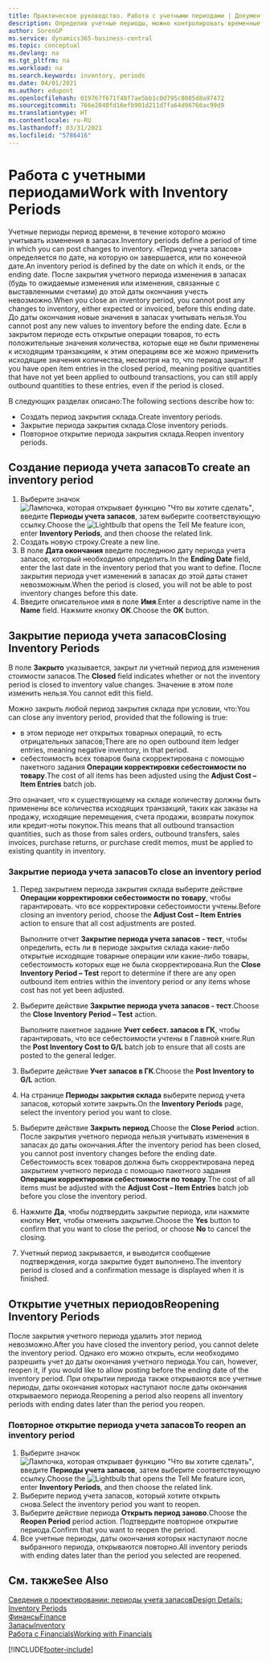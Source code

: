 ```yaml
---
title: Практическое руководство. Работа с учетными периодами | Документация Майкрософт
description: Определив учетные периоды, можно контролировать временные рамки, в пределах которых люди могут учитывать изменения в запасах.
author: SorenGP
ms.service: dynamics365-business-central
ms.topic: conceptual
ms.devlang: na
ms.tgt_pltfrm: na
ms.workload: na
ms.search.keywords: inventory, periods
ms.date: 04/01/2021
ms.author: edupont
ms.openlocfilehash: 019767f671f48f7ae5bb1c0d795c8085d8a97472
ms.sourcegitcommit: 766e2840fd16efb901d211d7fa64d96766ac99d9
ms.translationtype: HT
ms.contentlocale: ru-RU
ms.lasthandoff: 03/31/2021
ms.locfileid: "5786416"
---
```

# <a name="work-with-inventory-periods"></a><span data-ttu-id="4d60a-103">Работа с учетными периодами</span><span class="sxs-lookup"><span data-stu-id="4d60a-103">Work with Inventory Periods</span></span>
<span data-ttu-id="4d60a-104">Учетные периоды период времени, в течение которого можно учитывать изменения в запасах.</span><span class="sxs-lookup"><span data-stu-id="4d60a-104">Inventory periods define a period of time in which you can post changes to inventory.</span></span> <span data-ttu-id="4d60a-105">«Период учета запасов» определяется по дате, на которую он завершается, или по конечной дате.</span><span class="sxs-lookup"><span data-stu-id="4d60a-105">An inventory period is defined by the date on which it ends, or the ending date.</span></span> <span data-ttu-id="4d60a-106">После закрытия учетного периода изменения в запасах (будь то ожидаемые изменения или изменения, связанные с выставленными счетами) до этой даты окончания учесть невозможно.</span><span class="sxs-lookup"><span data-stu-id="4d60a-106">When you close an inventory period, you cannot post any changes to inventory, either expected or invoiced, before this ending date.</span></span> <span data-ttu-id="4d60a-107">До даты окончания новые значения в запасах учитывать нельзя.</span><span class="sxs-lookup"><span data-stu-id="4d60a-107">You cannot post any new values to inventory before the ending date.</span></span> <span data-ttu-id="4d60a-108">Если в закрытом периоде есть открытые операции товаров, то есть положительные значения количества, которые еще не были применены к исходящим транзакциям, к этим операциям все же можно применить исходящие значения количества, несмотря на то, что период закрыт.</span><span class="sxs-lookup"><span data-stu-id="4d60a-108">If you have open item entries in the closed period, meaning positive quantities that have not yet been applied to outbound transactions, you can still apply outbound quantities to these entries, even if the period is closed.</span></span>  

<span data-ttu-id="4d60a-109">В следующих разделах описано:</span><span class="sxs-lookup"><span data-stu-id="4d60a-109">The following sections describe how to:</span></span>

* <span data-ttu-id="4d60a-110">Создать период закрытия склада.</span><span class="sxs-lookup"><span data-stu-id="4d60a-110">Create inventory periods.</span></span>  
* <span data-ttu-id="4d60a-111">Закрытие периода закрытия склада.</span><span class="sxs-lookup"><span data-stu-id="4d60a-111">Close inventory periods.</span></span>  
* <span data-ttu-id="4d60a-112">Повторное открытие периода закрытия склада.</span><span class="sxs-lookup"><span data-stu-id="4d60a-112">Reopen inventory periods.</span></span>  

## <a name="to-create-an-inventory-period"></a><span data-ttu-id="4d60a-113">Создание периода учета запасов</span><span class="sxs-lookup"><span data-stu-id="4d60a-113">To create an inventory period</span></span>  
1. <span data-ttu-id="4d60a-114">Выберите значок ![Лампочка, которая открывает функцию "Что вы хотите сделать"](media/ui-search/search_small.png "Что вы хотите сделать"), введите **Периоды учета запасов**, затем выберите соответствующую ссылку.</span><span class="sxs-lookup"><span data-stu-id="4d60a-114">Choose the ![Lightbulb that opens the Tell Me feature](media/ui-search/search_small.png "Tell me what you want to do") icon, enter **Inventory Periods**, and then choose the related link.</span></span>  
2. <span data-ttu-id="4d60a-115">Создать новую строку.</span><span class="sxs-lookup"><span data-stu-id="4d60a-115">Create a new line.</span></span>  
3. <span data-ttu-id="4d60a-116">В поле **Дата окончания** введите последнюю дату периода учета запасов, который необходимо определить.</span><span class="sxs-lookup"><span data-stu-id="4d60a-116">In the **Ending Date** field, enter the last date in the inventory period that you want to define.</span></span> <span data-ttu-id="4d60a-117">После закрытия периода учет изменений в запасах до этой даты станет невозможным.</span><span class="sxs-lookup"><span data-stu-id="4d60a-117">When the period is closed, you will not be able to post inventory changes before this date.</span></span>  
4. <span data-ttu-id="4d60a-118">Введите описательное имя в поле **Имя**.</span><span class="sxs-lookup"><span data-stu-id="4d60a-118">Enter a descriptive name in the **Name** field.</span></span> <span data-ttu-id="4d60a-119">Нажмите кнопку **ОК**.</span><span class="sxs-lookup"><span data-stu-id="4d60a-119">Choose the **OK** button.</span></span>  

## <a name="closing-inventory-periods"></a><span data-ttu-id="4d60a-120">Закрытие периода учета запасов</span><span class="sxs-lookup"><span data-stu-id="4d60a-120">Closing Inventory Periods</span></span>  
<span data-ttu-id="4d60a-121">В поле **Закрыто** указывается, закрыт ли учетный период для изменения стоимости запасов.</span><span class="sxs-lookup"><span data-stu-id="4d60a-121">The **Closed** field indicates whether or not the inventory period is closed to inventory value changes.</span></span> <span data-ttu-id="4d60a-122">Значение в этом поле изменить нельзя.</span><span class="sxs-lookup"><span data-stu-id="4d60a-122">You cannot edit this field.</span></span>  

<span data-ttu-id="4d60a-123">Можно закрыть любой период закрытия склада при условии, что:</span><span class="sxs-lookup"><span data-stu-id="4d60a-123">You can close any inventory period, provided that the following is true:</span></span>  

* <span data-ttu-id="4d60a-124">в этом периоде нет открытых товарных операций, то есть отрицательных запасов;</span><span class="sxs-lookup"><span data-stu-id="4d60a-124">There are no open outbound item ledger entries, meaning negative inventory, in that period.</span></span>  
* <span data-ttu-id="4d60a-125">себестоимость всех товаров была скорректирована с помощью пакетного задания **Операции корректировки себестоимости по товару**.</span><span class="sxs-lookup"><span data-stu-id="4d60a-125">The cost of all items has been adjusted using the **Adjust Cost – Item Entries** batch job.</span></span>  

<span data-ttu-id="4d60a-126">Это означает, что к существующему на складе количеству должны быть применены все количества исходящих транзакций, таких как заказы на продажу, исходящие перемещения, счета продажи, возвраты покупок или кредит-ноты покупок.</span><span class="sxs-lookup"><span data-stu-id="4d60a-126">This means that all outbound transaction quantities, such as those from sales orders, outbound transfers, sales invoices, purchase returns, or purchase credit memos, must be applied to existing quantity in inventory.</span></span>  

### <a name="to-close-an-inventory-period"></a><span data-ttu-id="4d60a-127">Закрытие периода учета запасов</span><span class="sxs-lookup"><span data-stu-id="4d60a-127">To close an inventory period</span></span>  
1. <span data-ttu-id="4d60a-128">Перед закрытием периода закрытия склада выберите действие **Операции корректировки себестоимости по товару**, чтобы гарантировать. что все корректировки себестоимости учтены.</span><span class="sxs-lookup"><span data-stu-id="4d60a-128">Before closing an inventory period, choose the **Adjust Cost – Item Entries** action to ensure that all cost adjustments are posted.</span></span>

     <span data-ttu-id="4d60a-129">Выполните отчет **Закрытие периода учета запасов - тест**, чтобы определить, есть ли в периоде закрытия склада какие-либо открытые исходящие товарные операции или какие-либо товары, себестоимость которых еще не была скорректирована.</span><span class="sxs-lookup"><span data-stu-id="4d60a-129">Run the **Close Inventory Period – Test** report to determine if there are any open outbound item entries within the inventory period or any items whose cost has not yet been adjusted.</span></span>  
2. <span data-ttu-id="4d60a-130">Выберите действие **Закрытие периода учета запасов - тест**.</span><span class="sxs-lookup"><span data-stu-id="4d60a-130">Choose the **Close Inventory Period – Test** action.</span></span>  

     <span data-ttu-id="4d60a-131">Выполните пакетное задание **Учет себест. запасов в ГК**, чтобы гарантировать, что все себестоимости учтены в Главной книге.</span><span class="sxs-lookup"><span data-stu-id="4d60a-131">Run the **Post Inventory Cost to G/L** batch job to ensure that all costs are posted to the general ledger.</span></span>  
3. <span data-ttu-id="4d60a-132">Выберите действие **Учет запасов в ГК**.</span><span class="sxs-lookup"><span data-stu-id="4d60a-132">Choose the **Post Inventory to G/L** action.</span></span>  
4. <span data-ttu-id="4d60a-133">На странице **Периоды закрытия склада** выберите период учета запасов, который хотите закрыть.</span><span class="sxs-lookup"><span data-stu-id="4d60a-133">On the **Inventory Periods** page, select the inventory period you want to close.</span></span>  
5. <span data-ttu-id="4d60a-134">Выберите действие **Закрыть период**.</span><span class="sxs-lookup"><span data-stu-id="4d60a-134">Choose the **Close Period** action.</span></span> <span data-ttu-id="4d60a-135">После закрытия учетного периода нельзя учитывать изменения в запасах до даты окончания.</span><span class="sxs-lookup"><span data-stu-id="4d60a-135">After the inventory period has been closed, you cannot post inventory changes before the ending date.</span></span> <span data-ttu-id="4d60a-136">Себестоимость всех товаров должна быть скорректирована перед закрытием учетного периода с помощью пакетного задания **Операции корректировки себестоимости по товару**.</span><span class="sxs-lookup"><span data-stu-id="4d60a-136">The cost of all items must be adjusted with the **Adjust Cost – Item Entries** batch job before you close the inventory period.</span></span>  
6. <span data-ttu-id="4d60a-137">Нажмите **Да**, чтобы подтвердить закрытие периода, или нажмите кнопку **Нет**, чтобы отменить закрытие.</span><span class="sxs-lookup"><span data-stu-id="4d60a-137">Choose the **Yes** button to confirm that you want to close the period, or choose **No** to cancel the closing.</span></span>  
7. <span data-ttu-id="4d60a-138">Учетный период закрывается, и выводится сообщение подтверждения, когда закрытие будет выполнено.</span><span class="sxs-lookup"><span data-stu-id="4d60a-138">The inventory period is closed and a confirmation message is displayed when it is finished.</span></span>  

## <a name="reopening-inventory-periods"></a><span data-ttu-id="4d60a-139">Открытие учетных периодов</span><span class="sxs-lookup"><span data-stu-id="4d60a-139">Reopening Inventory Periods</span></span>  
<span data-ttu-id="4d60a-140">После закрытия учетного периода удалить этот период невозможно.</span><span class="sxs-lookup"><span data-stu-id="4d60a-140">After you have closed the inventory period, you cannot delete the inventory period.</span></span> <span data-ttu-id="4d60a-141">Однако его можно открыть, если необходимо разрешить учет до даты окончания учетного периода.</span><span class="sxs-lookup"><span data-stu-id="4d60a-141">You can, however, reopen it, if you would like to allow posting before the ending date of the inventory period.</span></span> <span data-ttu-id="4d60a-142">При открытии периода также открываются все учетные периоды, даты окончания которых наступают после даты окончания открываемого периода.</span><span class="sxs-lookup"><span data-stu-id="4d60a-142">Reopening a period also reopens all inventory periods with ending dates later than the period you reopen.</span></span>  

### <a name="to-reopen-an-inventory-period"></a><span data-ttu-id="4d60a-143">Повторное открытие периода учета запасов</span><span class="sxs-lookup"><span data-stu-id="4d60a-143">To reopen an inventory period</span></span>  
1. <span data-ttu-id="4d60a-144">Выберите значок ![Лампочка, которая открывает функцию "Что вы хотите сделать"](media/ui-search/search_small.png "Что вы хотите сделать"), введите **Периоды учета запасов**, затем выберите соответствующую ссылку.</span><span class="sxs-lookup"><span data-stu-id="4d60a-144">Choose the ![Lightbulb that opens the Tell Me feature](media/ui-search/search_small.png "Tell me what you want to do") icon, enter **Inventory Periods**, and then choose the related link.</span></span>  
2. <span data-ttu-id="4d60a-145">Выберите период учета запасов, который хотите открыть снова.</span><span class="sxs-lookup"><span data-stu-id="4d60a-145">Select the inventory period you want to reopen.</span></span>  
3. <span data-ttu-id="4d60a-146">Выберите действие периода **Открыть период заново**.</span><span class="sxs-lookup"><span data-stu-id="4d60a-146">Choose the **Reopen Period** period action.</span></span> <span data-ttu-id="4d60a-147">Подтвердите повторное открытие периода.</span><span class="sxs-lookup"><span data-stu-id="4d60a-147">Confirm that you want to reopen the period.</span></span>  
4. <span data-ttu-id="4d60a-148">Все учетные периоды, даты окончания которых наступают после выбранного периода, открываются повторно.</span><span class="sxs-lookup"><span data-stu-id="4d60a-148">All inventory periods with ending dates later than the period you selected are reopened.</span></span>  

## <a name="see-also"></a><span data-ttu-id="4d60a-149">См. также</span><span class="sxs-lookup"><span data-stu-id="4d60a-149">See Also</span></span>  
[<span data-ttu-id="4d60a-150">Сведения о проектировании: периоды учета запасов</span><span class="sxs-lookup"><span data-stu-id="4d60a-150">Design Details: Inventory Periods</span></span>](design-details-inventory-periods.md)  
[<span data-ttu-id="4d60a-151">Финансы</span><span class="sxs-lookup"><span data-stu-id="4d60a-151">Finance</span></span>](finance.md)  
[<span data-ttu-id="4d60a-152">Запасы</span><span class="sxs-lookup"><span data-stu-id="4d60a-152">Inventory</span></span>](inventory-manage-inventory.md)  
[<span data-ttu-id="4d60a-153">Работа с Financials</span><span class="sxs-lookup"><span data-stu-id="4d60a-153">Working with Financials</span></span>](ui-work-product.md)


[!INCLUDE[footer-include](includes/footer-banner.md)]